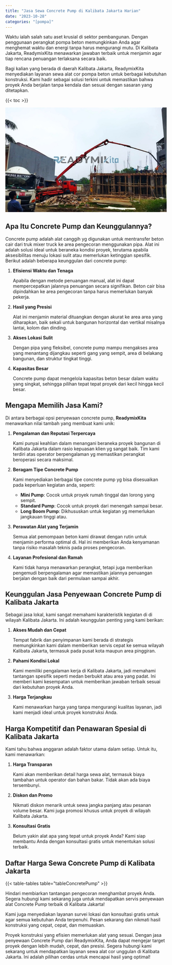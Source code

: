 ```yaml
---
title: "Jasa Sewa Concrete Pump di Kalibata Jakarta Harian"
date: "2023-10-28"
categories: "[pompa]"
---
```


Waktu ialah salah satu aset krusial di sektor pembangunan. Dengan penggunaan perangkat pompa beton memungkinkan Anda agar menghemat waktu dan energi tanpa harus mengurangi mutu. Di Kalibata Jakarta, ReadymixKita menawarkan jawaban terbaik untuk menjamin agar tiap rencana penuangan terlaksana secara baik.

Bagi kalian yang berada di daerah Kalibata Jakarta, ReadymixKita menyediakan layanan sewa alat cor pompa beton untuk berbagai kebutuhan konstruksi. Kami hadir sebagai solusi terkini untuk memastikan bahwa proyek Anda berjalan tanpa kendala dan sesuai dengan sasaran yang ditetapkan.

{{< toc >}}

![Jasa Sewa Concrete Pump di Kalibata Jakarta Harian](/images/pompa/sewa-pompa-16.jpg)

## Apa Itu Concrete Pump dan Keunggulannya?

Concrete pump adalah alat canggih yg digunakan untuk mentransfer beton cair dari truk mixer truck ke area pengecoran menggunakan pipa. Alat ini adalah solusi ideal untuk beraneka kondisi proyek, terutama apabila aksesibilitas menuju lokasi sulit atau memerlukan ketinggian spesifik. Berikut adalah beberapa keunggulan dari concrete pump:

1. **Efisiensi Waktu dan Tenaga**

   Apabila dengan metode penuangan manual, alat ini dapat mempercepatkan jalannya penuangan secara signifikan. Beton cair bisa dipindahkan ke area pengecoran tanpa harus memerlukan banyak pekerja.

2. **Hasil yang Presisi**

   Alat ini menjamin material dituangkan dengan akurat ke area area yang diharapkan, baik sekali untuk bangunan horizontal dan vertikal misalnya lantai, kolom dan dinding.

3. **Akses Lokasi Sulit**

   Dengan pipa yang fleksibel, concrete pump mampu mengakses area yang menantang dijangkau seperti gang yang sempit, area di belakang bangunan, dan struktur tingkat tinggi.

4. **Kapasitas Besar**

   Concrete pump dapat mengelola kapasitas beton besar dalam waktu yang singkat, sehingga pilihan tepat tepat proyek dari kecil hingga kecil besar.

## Mengapa Memilih Jasa Kami?

Di antara berbagai opsi penyewaan concrete pump, **ReadymixKita** menawarkan nilai tambah yang membuat kami unik:

1. **Pengalaman dan Reputasi Terpercaya**

   Kami punyai keahlian dalam menangani beraneka proyek bangunan di Kalibata Jakarta dalam rasio kepuasan klien yg sangat baik. Tim kami terdiri atas operator berpengalaman yg memastikan perangkat beroperasi secara maksimal.

2. **Beragam Tipe Concrete Pump**

   Kami menyediakan berbagai tipe concrete pump yg bisa disesuaikan pada keperluan kegiatan anda, seperti:
   - **Mini Pump**: Cocok untuk proyek rumah tinggal dan lorong yang sempit.
   - **Standard Pump**: Cocok untuk proyek dari menengah sampai besar.
   - **Long Boom Pump**: Dikhususkan untuk kegiatan yg memerlukan jangkauan tinggi atau.

3. **Perawatan Alat yang Terjamin**

   Semua alat pemompaan beton kami dirawat dengan rutin untuk menjamin performa optimal di. Hal ini memberikan Anda kenyamanan tanpa risiko masalah teknis pada proses pengecoran.

4. **Layanan Profesional dan Ramah**

   Kami tidak hanya menawarkan perangkat, tetapi juga memberikan pengemudi berpengalaman agar memastikan jalannya penuangan berjalan dengan baik dari permulaan sampai akhir.

## Keunggulan Jasa Penyewaan Concrete Pump di Kalibata Jakarta

Sebagai jasa lokal, kami sangat memahami karakteristik kegiatan di di wilayah Kalibata Jakarta. Ini adalah keunggulan penting yang kami berikan:

1. **Akses Mudah dan Cepat**

   Tempat fabrik dan penyimpanan kami berada di strategis memungkinkan kami dalam memberikan servis cepat ke semua wilayah Kalibata Jakarta, termasuk pada pusat kota maupun area pinggiran.

2. **Pahami Kondisi Lokal**

   Kami memiliki pengalaman kerja di Kalibata Jakarta, jadi memahami tantangan spesifik seperti medan berbukit atau area yang padat. Ini memberi kami kesempatan untuk memberikan jawaban terbaik sesuai dari kebutuhan proyek Anda.

3. **Harga Terjangkau**

   Kami menawarkan harga yang tanpa mengurangi kualitas layanan, jadi kami menjadi ideal untuk proyek konstruksi Anda.

## Harga Kompetitif dan Penawaran Spesial di Kalibata Jakarta

Kami tahu bahwa anggaran adalah faktor utama dalam setiap. Untuk itu, kami menawarkan:

1. **Harga Transparan**

   Kami akan memberikan detail harga sewa alat, termasuk biaya tambahan untuk operator dan bahan bakar. Tidak akan ada biaya tersembunyi.

2. **Diskon dan Promo**

   Nikmati diskon menarik untuk sewa jangka panjang atau pesanan volume besar. Kami juga promosi khusus untuk proyek di wilayah Kalibata Jakarta.

3. **Konsultasi Gratis**

   Belum yakin alat apa yang tepat untuk proyek Anda? Kami siap membantu Anda dengan konsultasi gratis untuk menentukan solusi terbaik.

## Daftar Harga Sewa Concrete Pump di Kalibata Jakarta

{{< table-tables table="tableConcretePump" >}}

Hindari membiarkan tantangan pengecoran menghambat proyek Anda. Segera hubungi kami sekarang juga untuk mendapatkan servis penyewaan alat Concrete Pump terbaik di Kalibata Jakarta!

Kami juga menyediakan layanan survei lokasi dan konsultasi gratis untuk agar semua kebutuhan Anda terpenuhi. Pesan sekarang dan nikmati hasil konstruksi yang cepat, cepat, dan memuaskan.

Proyek konstruksi yang efisien memerlukan alat yang sesuai. Dengan jasa penyewaan Concrete Pump dari ReadymixKita, Anda dapat mengejar target proyek dengan lebih mudah, cepat, dan presisi. Segera hubungi kami sekarang untuk mendapatkan layanan sewa alat cor unggulan di Kalibata Jakarta. Ini adalah pilihan cerdas untuk mencapai hasil yang optimal!